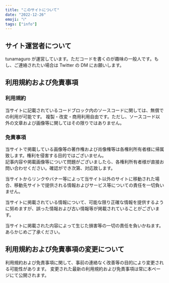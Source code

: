 ```yaml
---
title: "このサイトについて"
date: "2022-12-26"
emoji: "ℹ️"
tags: ["info"]
---
```


## サイト運営者について

tunamaguro が運営しています。ただコードを書くのが趣味の一般人です。もし、ご連絡されたい場合は Twitter の DM にお願いします。

## 利用規約および免責事項

### 利用規約

当サイトに記載されているコードブロック内のソースコードに関しては、無償での利用が可能です。
複製・改変・商用利用自由です。ただし、ソースコード以外の文章および画像等に関してはその限りではありません。

### 免責事項

当サイトで掲載している画像等の著作権および肖像権等は各権利所有者様に帰属致します。権利を侵害する目的ではございません。  
記事内容や掲載画像等について問題がございましたら、各権利所有者様が直接お問い合わせください。確認ができ次第、対応致します。

当サイトからリンクやバナー等によって当サイト以外のサイトに移動された場合、移動先サイトで提供される情報およびサービス等についての責任を一切負いません。

当サイトに掲載されている情報について、可能な限り正確な情報を提供するように努めますが、誤った情報および古い情報等が掲載されていることがございます。

当サイトに掲載された内容によって生じた損害等の一切の責任を負いかねます。あらかじめご了承ください。

## 利用規約および免責事項の変更について

利用規約および免責事項に関して、事前の連絡なく改善等の目的により変更される可能性があります。
変更された最新の利用規約および免責事項は常に本ページにて公開されます。
